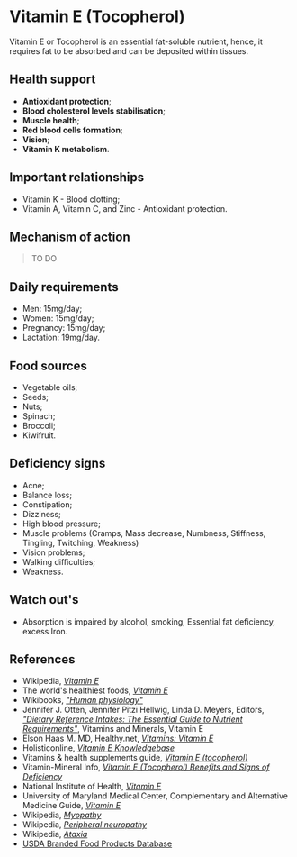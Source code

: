 # Vitamin E (Tocopherol)
Vitamin E or Tocopherol is an essential fat-soluble nutrient, hence, it requires fat to be absorbed and can be deposited within tissues.

## Health support
- __Antioxidant protection__;
- __Blood cholesterol levels stabilisation__;
- __Muscle health__;
- __Red blood cells formation__;
- __Vision__;
- __Vitamin K metabolism__.

## Important relationships
- Vitamin K - Blood clotting;
- Vitamin A, Vitamin C, and Zinc - Antioxidant protection.

## Mechanism of action
> TO DO

## Daily requirements
- Men: 15mg/day;
- Women: 15mg/day;
- Pregnancy: 15mg/day;
- Lactation: 19mg/day.

## Food sources
- Vegetable oils;
- Seeds;
- Nuts;
- Spinach;
- Broccoli;
- Kiwifruit.

## Deficiency signs
- Acne;
- Balance loss;
- Constipation;
- Dizziness;
- High blood pressure;
- Muscle problems (Cramps, Mass decrease, Numbness, Stiffness, Tingling, Twitching, Weakness)
- Vision problems;
- Walking difficulties;
- Weakness.

## Watch out's
- Absorption is impaired by alcohol, smoking, Essential fat deficiency, excess Iron.

## References
- Wikipedia, [_Vitamin E_](https://en.wikipedia.org/wiki/Vitamin_E)
- The world's healthiest foods, [_Vitamin E_](http://www.whfoods.com/genpage.php?tname=nutrient&dbid=111)
- Wikibooks, [_"Human physiology"_](https://en.Wikibooks.org/wiki/Human_Physiology/Nutrition#Vitamins)
- Jennifer J. Otten, Jennifer Pitzi Hellwig, Linda D. Meyers, Editors, [_"Dietary Reference Intakes: The Essential Guide to Nutrient Requirements"_](https://www.amazon.com/Dietary-Reference-Intakes-Essential-Requirements/dp/0309157420), Vitamins and Minerals, Vitamin E
- Elson Haas M. MD, Healthy.net, [_Vitamins: Vitamin E_](http://www.healthy.net/Health/Article/Vitamin_E/2136/1)
- Holisticonline, [_Vitamin E Knowledgebase_](http://1stholistic.com/Nutrition/vkb/kb_vit_e.htm)
- Vitamins & health supplements guide, [_Vitamin E (tocopherol)_](http://www.vitamins-supplements.org/vitamin-e.php)
- Vitamin-Mineral Info, [_Vitamin E (Tocopherol) Benefits and Signs of Deficiency_](http://www.vitamin-mineral-info.com/vitamin-e-tocopherol-benefits-signs-of-deficiency.php)
- National Institute of Health, [_Vitamin E_](https://ods.od.nih.gov/factsheets/VitaminE-HealthProfessional/)
- University of Maryland Medical Center, Complementary and Alternative Medicine Guide, [_Vitamin E_](http://umm.edu/health/medical/altmed/supplement/vitamin-e)
- Wikipedia, [_Myopathy_](https://en.wikipedia.org/wiki/Myopathy#Signs_and_symptoms)
- Wikipedia, [_Peripheral neuropathy_](https://en.wikipedia.org/wiki/Peripheral_neuropathy#Signs_and_symptoms)
- Wikipedia, [_Ataxia_](https://en.wikipedia.org/wiki/Ataxia)
- [USDA Branded Food Products Database](https://ndb.nal.usda.gov/ndb/nutrients/report/nutrientsfrm?max=1000&offset=0&totCount=0&nutrient1=323&nutrient2=&nutrient3=&subset=0&sort=c&measureby=g)